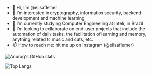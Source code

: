 - 👋 Hi, I’m @elisaflemer
- 👀 I’m interested in cryptography, information security, backend development and machine learning
- 🌱 I’m currently studying Computer Engineering at Inteli, in Brazil
- 💞️ I’m looking to collaborate on end-user projects that include the automation of daily tasks, the facilitation of learning and memory, anything related to music and cats, etc.
- 📫 How to reach me: hit me up on Instagram (@elisaflemer)

![Anurag's GitHub stats](https://github-readme-stats.vercel.app/api?username=elisaflemer&theme=omni&show_icons=true)

![Top Langs](https://github-readme-stats.vercel.app/api/top-langs/?username=elisaflemer&layout=compact&theme=omni)
